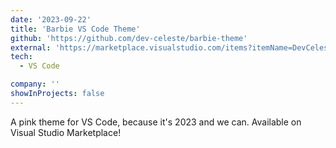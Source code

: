 ```yaml
---
date: '2023-09-22'
title: 'Barbie VS Code Theme'
github: 'https://github.com/dev-celeste/barbie-theme'
external: 'https://marketplace.visualstudio.com/items?itemName=DevCeleste.barbie-theme-devceleste'
tech:
  - VS Code

company: ''
showInProjects: false
---
```


A pink theme for VS Code, because it's 2023 and we can. Available on Visual Studio Marketplace!